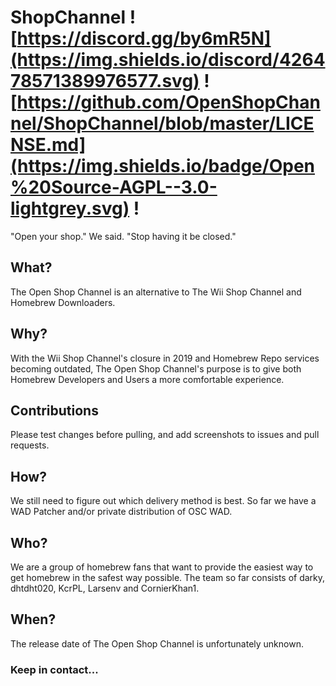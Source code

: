 # ShopChannel ![https://discord.gg/by6mR5N](https://img.shields.io/discord/426478571389976577.svg) ![https://github.com/OpenShopChannel/ShopChannel/blob/master/LICENSE.md](https://img.shields.io/badge/Open%20Source-AGPL--3.0-lightgrey.svg) !
"Open your shop." We said. "Stop having it be closed."

## What?
The Open Shop Channel is an alternative to The Wii Shop Channel and Homebrew Downloaders.

## Why?
With the Wii Shop Channel's closure in 2019 and Homebrew Repo services becoming outdated, The Open Shop Channel's purpose is to give both Homebrew Developers and Users a more comfortable experience.

## Contributions
Please test changes before pulling, and add screenshots to issues and pull requests.

## How?
We still need to figure out which delivery method is best. So far we have a WAD Patcher and/or private distribution of OSC WAD.

## Who?
We are a group of homebrew fans that want to provide the easiest way to get homebrew in the safest way possible.
The team so far consists of darky, dhtdht020, KcrPL, Larsenv and CornierKhan1.

## When?
The release date of The Open Shop Channel is unfortunately unknown.

### Keep in contact...
